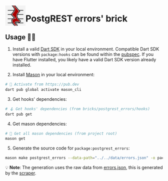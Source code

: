 [<img src="https://raw.githubusercontent.com/alestiago/postgrest_errors/b4d4f6422e3d5f61bba5582b3d6b7ffbfb1fcb9f/packages/postgrest_errors/assets/logo.png" width="65px" align="left"/>](https://cli.vgv.dev/)

# PostgREST errors' brick

## Usage 🧑‍💻

1.  Install a valid [Dart SDK](https://dart.dev/get-dart) in your local environment. Compatible Dart SDK versions with `package:hooks` can be found within the [pubspec](hooks/pubspec.yaml). If you have Flutter installed, you likely have a valid Dart SDK version already installed.

2.  Install [Mason](https://github.com/felangel/mason/tree/master/packages/mason_cli#installation) in your local environment:

```sh
# 🎯 Activate from https://pub.dev
dart pub global activate mason_cli
```

3.  Get hooks' dependencies:

```sh
# 🪝 Get hooks' dependencies (from bricks/postgrest_errors/hooks)
dart pub get
```

4. Get mason dependencies:

```sh
# 🧱 Get all mason dependencies (from project root)
mason get
```

5. Generate the source code for `package:postgrest_errors`:

```sh
mason make postgrest_errors --data-path="../../data/errors.json" -o packages/postgrest_errors
```

💡 **Note**: The generation uses the raw data from [errors.json](../../../data/errors.json), this is generated by the [scraper](../../postgrest_errors_scraper/).
